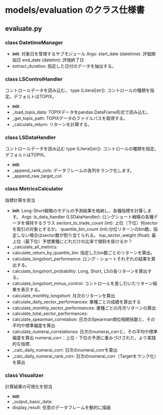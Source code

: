 # models/evaluation のクラス仕様書

## evaluate.py

### class DatetimeManager
- __init__: 対象日を管理するサブモジュール
Args:
    start_date (datetime): 評価開始日
    end_date (datetim): 評価終了日
- extract_duration: 指定した日付のデータを抽出する。

### class LSControlHandler
コントロールデータを読み込む。
type (Literal[str]): コントロールの種類を指定。デフォルトはTOPIX。
- __init__: 
- _load_topix_data: TOPIXデータをpandas.DataFrame形式で読み込む。
- _get_topix_path: TOPIXデータのファイルパスを取得する。
- _calculate_return: リターンを計算する。

### class LSDataHandler
コントロールデータを読み込む
type (Literal[str]): コントロールの種類を指定。デフォルトはTOPIX。
- __init__: 
- _append_rank_cols: データフレームの各列をランク化します。
- _append_raw_target_col: 

### class MetricsCalculator
指標計算を担当
- __init__: Long-Short戦略のモデルの予測結果を格納し、各種指標を計算します。
Args:
    ls_data_handler (LSDataHandler): ロングショート戦略の各種データを保持するクラス
    sectors_to_trade_count (int): 上位（下位）何sectorを取引の対象とするか。
    quantile_bin_count (int):分位リターンのbin数。指定しない場合はsector数が割り当てられる。
    top_sector_weight (float): 最上位（最下位）予想業種にどれだけの比率で傾斜を掛けるか？
- _calculate_all_metrics: 
- calculate_return_by_quantile_bin: 指定したbin数ごとのリターンを算出。
- calculate_longshort_performance: ロング・ショートそれぞれの結果を算出する。
- calculate_longshort_probability: Long, Short, LSの各リターンを算出する。
- calculate_longshort_minus_control: コントロールを差し引いたリターン結果を表示する。
- calculate_monthly_longshort: 月次のリターンを算出
- calculate_daily_sector_performances: 業種ごとの成績を算出する
- calculate_monthly_sector_performances: 業種ごとの月次リターンの算出
- calculate_total_sector_performances: 
- calculate_spearman_correlation: 日次のSpearman順位相関係数と、その平均や標準偏差を算出
- calculate_numerai_correlationss: 日次のnumerai_corrと，その平均や標準偏差を算出
numerai_corr：上位・下位の予測に重みづけされた，より実践的な指標．
- _calc_daily_numerai_corr: 日次のnumerai_corrを算出
- _calc_daily_numerai_rank_corr: 日次のnumerai_corr（Targetをランク化）を算出

### class Visualizer
計算結果の可視化を担当
- __init__: 
- _output_basic_data: 
- display_result: 任意のデータフレームを動的に描画

